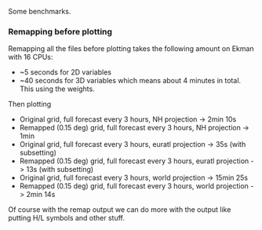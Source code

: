 Some benchmarks.

### Remapping before plotting
Remapping all the files before plotting takes the following amount on Ekman with 16 CPUs:
- ~5 seconds for 2D variables
- ~40 seconds for 3D variables
which means about 4 minutes in total. This using the weights.
 
Then plotting 
- Original grid, full forecast every 3 hours, NH projection -> 2min 10s 
- Remapped (0.15 deg) grid, full forecast every 3 hours, NH projection -> 1min
- Original grid, full forecast every 3 hours, euratl projection -> 35s (with subsetting)
- Remapped (0.15 deg) grid, full forecast every 3 hours, euratl projection -> 13s (with subsetting)
- Original grid, full forecast every 3 hours, world projection -> 15min 25s
- Remapped (0.15 deg) grid, full forecast every 3 hours, world projection -> 2min 14s

Of course with the remap output we can do more with the output like putting H/L symbols and other stuff. 
